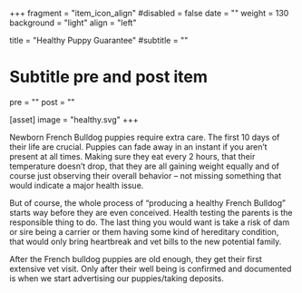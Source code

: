 +++
fragment = "item_icon_align"
#disabled = false
date = ""
weight = 130
background = "light"
align = "left"

title = "Healthy Puppy Guarantee"
#subtitle = ""

# Subtitle pre and post item
pre = ""
post = ""

[asset]
  image = "healthy.svg"
+++

Newborn French Bulldog puppies require extra care. The first 10 days of their life are crucial. Puppies can fade away in an instant if you aren’t present at all times. Making sure they eat every 2 hours, that their temperature doesn’t drop, that they are all gaining weight equally and of course just observing their overall behavior – not missing something that would indicate a major health issue.

But of course, the whole process of “producing a healthy French Bulldog” starts way before they are even conceived. Health testing the parents is the responsible thing to do. The last thing you would want is take a risk of dam or sire being a carrier or them having some kind of hereditary condition, that would only bring heartbreak and vet bills to the new potential family.

After the French bulldog puppies are old enough, they get their first extensive vet visit. Only after their well being is confirmed and documented is when we start advertising our puppies/taking deposits.